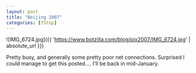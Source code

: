 ```yaml
---
layout: post
title: "Beijing 2007"
categories: [fStop]
---
```



![IMG_6724.jpg]({{ 'https://www.botzilla.com/blog/pix2007/IMG_6724.jpg' | absolute_url }})


Pretty busy, and generally some pretty poor net connections. Surprised I could manage to get this posted.... I'll be back in mid-January.

